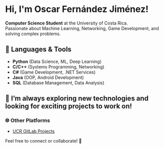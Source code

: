 
# Hi, I'm Oscar Fernández Jiménez!

**Computer Science Student** at the University of Costa Rica.  
Passionate about Machine Learning, Networking, Game Development, and solving complex problems.

## 🔧 Languages & Tools
- **Python** (Data Science, ML, Deep Learning)
- **C/C++** (Systems Programming, Networking)
- **C#**  (Game Development, .NET Services)
- **Java** (OOP, Android Development)
- **SQL** (Database Management, Data Analysis)
## 🌱 I’m always exploring new technologies and looking for exciting projects to work on!

### 🌐 Other Platforms
- [UCR GitLab Projects](https://git.ucr.ac.cr/OSCAR.FERNANDEZJIMENEZ)

Feel free to connect or collaborate! 🚀
